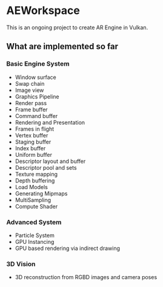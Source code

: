 # AEWorkspace
 
This is an ongoing project to create AR Engine in Vulkan.

## What are implemented so far
### Basic Engine System
- Window surface
- Swap chain
- Image view
- Graphics Pipeline
- Render pass
- Frame buffer
- Command buffer
- Rendering and Presentation
- Frames in flight
- Vertex buffer
- Staging buffer
- Index buffer
- Uniform buffer
- Descriptor layout and buffer
- Descriptor pool and sets
- Texture mapping
- Depth buffering
- Load Models
- Generating Mipmaps
- MultiSampling
- Compute Shader

### Advanced System
- Particle System
- GPU Instancing
- GPU based rendering via indirect drawing

### 3D Vision
- 3D reconstruction from RGBD images and camera poses
